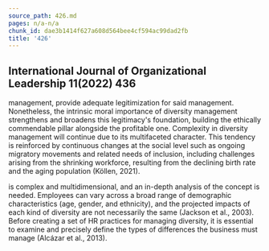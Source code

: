 ```yaml
---
source_path: 426.md
pages: n/a-n/a
chunk_id: dae3b1414f627a608d564bee4cf594ac99dad2fb
title: '426'
---
```

## International Journal of Organizational Leadership 11(2022) 436

management, provide adequate legitimization for said management. Nonetheless, the intrinsic moral importance of diversity management strengthens and broadens this legitimacy's foundation, building the ethically commendable pillar alongside the profitable one. Complexity in diversity management will continue due to its multifaceted character. This tendency is reinforced by continuous changes at the social level such as ongoing migratory movements and related needs of inclusion, including challenges arising from the shrinking workforce, resulting from the declining birth rate and the aging population (Köllen, 2021).

is complex and multidimensional, and an in-depth analysis of the concept is needed. Employees can vary across a broad range of demographic characteristics (age, gender, and ethnicity), and the projected impacts of each kind of diversity are not necessarily the same (Jackson et al., 2003). Before creating a set of HR practices for managing diversity, it is essential to examine and precisely define the types of differences the business must manage (Alcázar et al., 2013).
